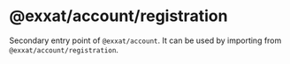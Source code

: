 # @exxat/account/registration

Secondary entry point of `@exxat/account`. It can be used by importing from `@exxat/account/registration`.
